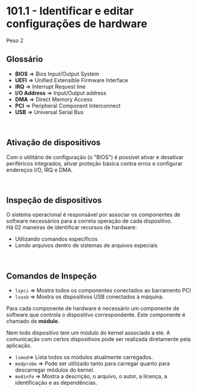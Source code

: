 # 101.1 - Identificar e editar configurações de hardware

Peso 2

## Glossário 
- **BIOS** => Bios Input/Output System
- **UEFI** => Unified Extensible Firmware Interface
- **IRQ** => Interrupt Request line
- **I/O Address** => Input/Output address
- **DMA** => Direct Memory Access
- **PCI** => Peripheral Component Interconnect   
- **USB** => Universal Serial Bus

</br>

## Ativação de dispositivos

Com o utilitário de configuração (o "BIOS") é possível ativar e desativar periféricos integrados, ativar proteção básica contra erros e configurar endereços I/O, IRQ e DMA.

</br>

## Inspeção de dispositivos

O sistema operacional é responsável por associar os componentes de software necessários para a correta operação de cada dispositivo.   
Há 02 maneiras de identificar recursos de hardware:
- Utilizando comandos específicos
- Lendo arquivos dentro de sistemas de arquivos especiais

</br>

## Comandos de Inspeção

- `lspci` => Mostra todos os componentes conectados ao barramento PCI
- `lsusb` => Mostra os dispositivos USB conectados à máquina.

Para cada componente de hardware é necessário um componente de software que controla o dispositivo correspondente. Este componente é chamado de **módulo**.

Nem todo dispositivo tem um módulo do kernel associado a ele. A comunicação com certos dispositivos pode ser realizada diretamente pela aplicação.

- `lsmod`=> Lista todos os módulos atualmente carregados.
- `modprobe` => Pode ser utilizado tanto para carregar quanto para descarregar módulos do kernel. 
- `modinfo` => Mostra a descrição, o arquivo, o autor, a licença, a identificação e as dependências.